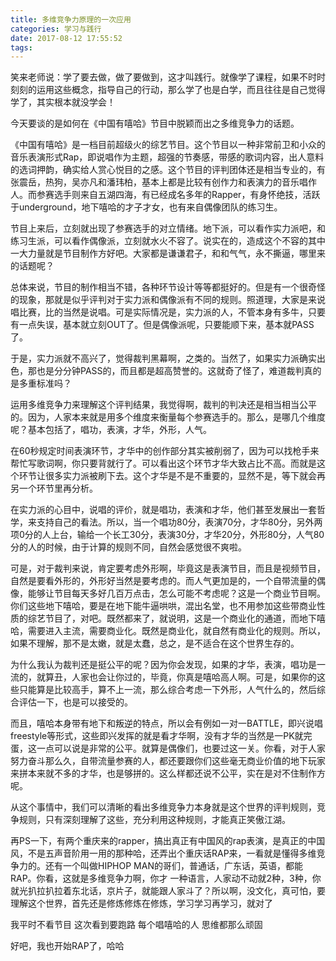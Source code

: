 ```yaml
---
title: 多维竞争力原理的一次应用
categories: 学习与践行
date: 2017-08-12 17:55:52
tags:
---
```

笑来老师说：学了要去做，做了要做到，这才叫践行。就像学了课程，如果不时时刻刻的运用这些概念，指导自己的行动，那么学了也是白学，而且往往是自己觉得学了，其实根本就没学会！

今天要谈的是如何在《中国有嘻哈》节目中脱颖而出之多维竞争力的话题。<!--more-->

《中国有嘻哈》是一档目前超级火的综艺节目。这个节目以一种非常前卫和小众的音乐表演形式Rap，即说唱作为主题，超强的节奏感，带感的歌词内容，出人意料的选词押韵，确实给人赏心悦目的之感。这个节目的评判团体还是相当专业的，有张震岳，热狗，吴亦凡和潘玮柏，基本上都是比较有创作力和表演力的音乐唱作人。而参赛选手则来自五湖四海，有已经成名多年的Rapper，有身怀绝技，活跃于underground，地下嘻哈的才子才女，也有来自偶像团队的练习生。

节目上来后，立刻就出现了参赛选手的对立情绪。地下派，可以看作实力派吧，和练习生派，可以看作偶像派，立刻就水火不容了。说实在的，造成这个不容的其中一大力量就是节目制作方好吧。大家都是谦谦君子，和和气气，永不撕逼，哪里来的话题呢？

总体来说，节目的制作相当不错，各种环节设计等等都挺好的。但是有一个很奇怪的现象，那就是似乎评判对于实力派和偶像派有不同的规则。照道理，大家是来说唱比赛，比的当然是说唱。可是实际情况是，实力派的人，不管本身有多牛，只要有一点失误，基本就立刻OUT了。但是偶像派呢，只要能顺下来，基本就PASS了。

于是，实力派就不高兴了，觉得裁判黑幕啊，之类的。当然了，如果实力派确实出色，那也是分分钟PASS的，而且都是超高赞誉的。这就奇了怪了，难道裁判真的是多重标准吗？

运用多维竞争力来理解这个评判结果，我觉得啊，裁判的判决还是相当相当公平的。因为，人家本来就是用多个维度来衡量每个参赛选手的。那么，是哪几个维度呢？基本包括了，唱功，表演，才华，外形，人气。

在60秒规定时间表演环节，才华中的创作部分其实被削弱了，因为可以找枪手来帮忙写歌词啊，你只要背就行了。可以看出这个环节才华大致占比不高。而就是这个环节让很多实力派被刷下去。这个才华是不是不重要的，显然不是，等下就会再另一个环节里再分析。

在实力派的心目中，说唱的评价，就是唱功，表演和才华，他们甚至发展出一套哲学，来支持自己的看法。所以，当一个唱功80分，表演70分，才华80分，另外两项0分的人上台，输给一个长工30分，表演30分，才华20分，外形80分，人气80分的人的时候，由于计算的规则不同，自然会感觉很不爽啦。

可是，对于裁判来说，肯定要考虑外形啊，毕竟这是表演节目，而且是视频节目，自然是要看外形的，外形好当然是要考虑的。而人气更加是的，一个自带流量的偶像，能够让节目每天多好几百万点击，怎么可能不考虑呢？这是一个商业节目啊。你们这些地下嘻哈，要是在地下能牛逼哄哄，混出名堂，也不用参加这些带商业性质的综艺节目了，对吧。既然都来了，就说明，这是一个商业化的通道，而地下嘻哈，需要进入主流，需要商业化。既然是商业化，就自然有商业化的规则。所以，如果不理解，那不是太嫩，就是太蠢，总之，是不适合在这个世界生存的。

为什么我认为裁判还是挺公平的呢？因为你会发现，如果的才华，表演，唱功是一流的，就算丑，人家也会让你过的，毕竟，你真是嘻哈高人啊。可是，如果你的这些只能算是比较高手，算不上一流，那么综合考虑一下外形，人气什么的，然后综合评估一下，也是可以接受的。

而且，嘻哈本身带有地下和叛逆的特点，所以会有例如一对一BATTLE，即兴说唱freestyle等形式，这些即兴发挥的就是看才华啊，没有才华的当然是一PK就完蛋，这一点可以说是非常的公平。就算是偶像们，也要过这一关。你看，对于人家努力奋斗那么久，自带流量参赛的人，都还要跟你们这些毫无商业价值的地下玩家来拼本来就不多的才华，也是够拼的。这么样都还说不公平，实在是对不住制作方呢。

从这个事情中，我们可以清晰的看出多维竞争力本身就是这个世界的评判规则，竞争规则，只有深刻理解了这些，充分利用这种规则，才能真正笑傲江湖。

再PS一下，有两个重庆来的rapper，搞出真正有中国风的rap表演，是真正的中国风，不是五声音阶用一用的那种哈，还弄出个重庆话RAP来，一看就是懂得多维竞争力的。还有一个叫做HIPHOP MAN的哥们，普通话，广东话，英语，都能RAP。你看，这就是多维竞争力啊，你才 一种语言，人家动不动就2种，3种，你就光扒拉扒拉着东北话，京片子，就能跟人家斗了？所以啊，没文化，真可怕，要理解这个世界，首先还是修炼修炼在修炼，学习学习再学习，就对了

我平时不看节目
这次看到要跑路
每个唱嘻哈的人
思维都那么顽固

好吧，我也开始RAP了，哈哈